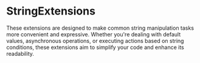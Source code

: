 # StringExtensions
These extensions are designed to make common string manipulation tasks more convenient and expressive. Whether you're dealing with default values, asynchronous operations, or executing actions based on string conditions, these extensions aim to simplify your code and enhance its readability.
